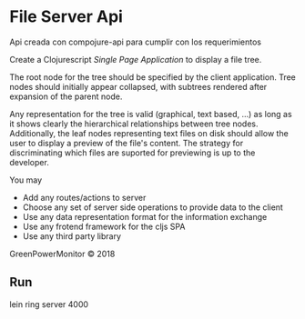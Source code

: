 # File Server Api
Api creada con compojure-api para cumplir con los requerimientos

Create a Clojurescript *Single Page Application* to display a file tree.

The root node for the tree should be specified by the client application.
Tree nodes should initially appear collapsed, with subtrees rendered after
expansion of the parent node.  

Any representation for the tree is valid (graphical, text based, ...) as 
long as it shows clearly the hierarchical relationships between tree nodes.
Additionally, the leaf nodes representing text files on disk should 
allow the user to display a preview of the file's content. 
The strategy for discriminating which files are suported for previewing 
is up to the developer.

You may
- Add any routes/actions to server
- Choose any set of server side operations to provide data to the client
- Use any data representation format for the information exchange
- Use any frotend framework for the cljs SPA
- Use any third party library

GreenPowerMonitor © 2018

## Run
lein ring server 4000